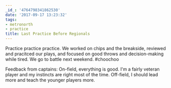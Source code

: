 ```yaml
---
_id_: '4764798341862530'
date: '2017-09-17 13:23:32'
tags:
- metronorth
- practice
title: Last Practice Before Regionals
---
```


Practice practice practice. We worked on chips and the breakside, reviewed and pracitced our plays, and focused on good throws and 
decision-making while tired. We go to battle next weekend. #choochoo

Feedback from captains: On-field, everything is good. I'm a fairly veteran player and my instincts are right most of the time. Off-field, 
I should lead more and teach the younger players more.
